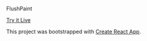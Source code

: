 FlushPaint

[Try it Live](https://flushmodules.com/flushpaint/index.html)


This project was bootstrapped with [Create React App](https://github.com/facebookincubator/create-react-app).
